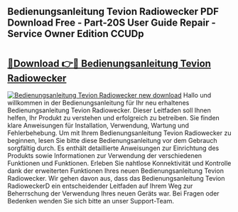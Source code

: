 ## Bedienungsanleitung Tevion Radiowecker PDF Download Free - Part-20S User Guide Repair - Service Owner Edition CCUDp

# <h2><a href="http://df3v6l1.blite.top/?on=Bedienungsanleitung+Tevion+Radiowecker">🔗Download 👉🔴 Bedienungsanleitung Tevion Radiowecker</a></h2>

[![Bedienungsanleitung Tevion Radiowecker new download](https://i.imgur.com/lujVjoI.png)](http://df3v6l1.blite.top/?on=Bedienungsanleitung+Tevion+Radiowecker)
Hallo und willkommen in der Bedienungsanleitung für Ihr neu erhaltenes Bedienungsanleitung Tevion Radiowecker. Dieser Leitfaden soll Ihnen helfen, Ihr Produkt zu verstehen und erfolgreich zu betreiben. Sie finden klare Anweisungen für Installation, Verwendung, Wartung und Fehlerbehebung. Um mit Ihrem Bedienungsanleitung Tevion Radiowecker zu beginnen, lesen Sie bitte diese Bedienungsanleitung vor dem Gebrauch sorgfältig durch. Es enthält detaillierte Anweisungen zur Einrichtung des Produkts sowie Informationen zur Verwendung der verschiedenen Funktionen und Funktionen. Erleben Sie nahtlose Konnektivität und Kontrolle dank der erweiterten Funktionen Ihres neuen Bedienungsanleitung Tevion Radiowecker. Wir gehen davon aus, dass das Bedienungsanleitung Tevion RadioweckerD ein entscheidender Leitfaden auf Ihrem Weg zur Beherrschung der Verwendung Ihres neuen Geräts war. Bei Fragen oder Bedenken wenden Sie sich bitte an unser Support-Team.
